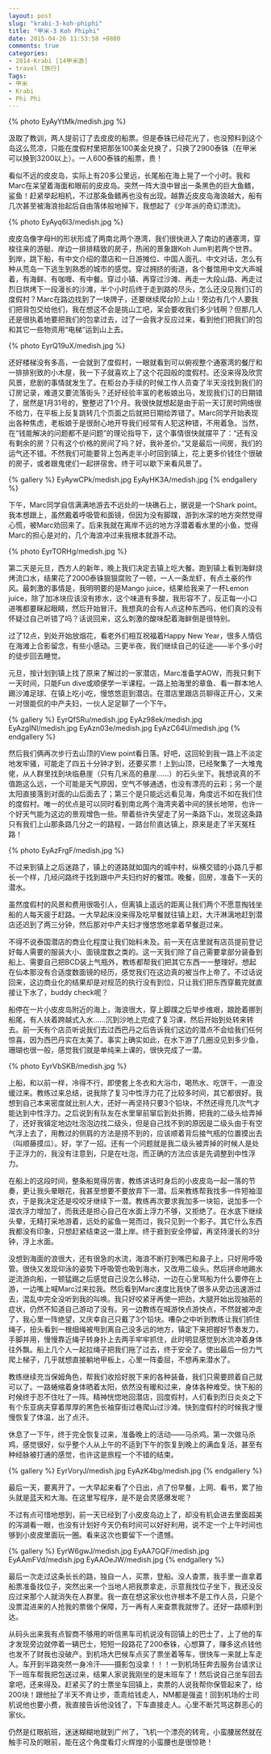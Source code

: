 ```yaml
---
layout: post
slug: "krabi-3-koh-phiphi"
title: "甲米-3 Koh Phiphi"
date: 2015-04-26 11:53:58 +0800
comments: true
categories:
- 2014-Krabi [14甲米游]
- travel [旅行]
Tags:
- 甲米
- Krabi
- Phi Phi
---
```


{% photo EyAyYtMk/medish.jpg %}

汲取了教训，两人提前订了去皮皮的船票。但是泰铢已经花光了，也没预料到这个岛这么荒凉，只能在度假村里把那张100美金兑换了，只换了2900泰铢（在甲米可以换到3200以上）。一人600泰铢的船票，贵！

看似不远的皮皮岛，实际上有20多公里远，长尾船在海上晃了一个小时。我和Marc在呆望着海面和眼前的皮皮岛。突然一阵大浪中冒出一条黑色的巨大鱼鳍，鲨鱼！赶紧举起相机，不过那条鱼鳍再也没有出现。越靠近皮皮岛海浪越大，船有几次甚至被海浪抬起后自由落体般地掉下，我想起了《少年派的奇幻漂流》。

<!-- more -->

{% photo EyAyq6l3/medish.jpg %}

皮皮岛像字母H的形状形成了两南北两个港湾，我们很快进入了南边的通塞湾，穿梭往来的游艇、岸边一排排精致的房子，热闹的景象跟Koh Jum判若两个世界。到岸，跳下船，有中文介绍的潜店和一日游摊位、中国人面孔、中文对话，怎么有种从荒岛一下逃生到熟悉的城市的感觉。穿过拥挤的街道，各个餐馆用中文大声喊着，有海鲜、有咖喱、有中餐。穿过小镇、再穿过沙滩、再走一大段山路、再走过烈日烘烤下一段漫长的沙滩，半个小时后终于走到路的尽头，怎么还没见我们订的度假村？Marc在路边找到了一块牌子，还要继续爬台阶上山！旁边有几个人要我们把背包交给他们，我在想这不会是挑山工吧，呆会要收我们多少钱啊？但那几人还是很执着地要把我们的包拿过去，过了一会我才反应过来，看到他们把我们的包和其它一些物资用“电梯”运到山上去。

{% photo EyrQ19uX/medish.jpg %}

还好楼梯没有多高，一会就到了度假村，一眼就看到可以俯视整个通塞湾的餐厅和一排排别致的小木屋，我一下子就喜欢上了这个花园般的度假村。还没来得及欣赏风景，悲剧的事情就发生了。在柜台办手续的时候工作人员查了半天没找到我们的订房记录，难道又要流落街头？还好经验丰富的老板娘出马，发现我们订的日期错了，居然是1月31号的，整整迟了1个月。我很快就想起是由于前一天订房时网络很不给力，在平板上反复跳转几个页面之后就把日期给弄错了。Marc同学开始表现出各种焦虑，老板娘于是很耐心地开导我们经常有人犯这种错，不用着急。当然，在“钱能解决的问题都不是问题”的理论指导下，这个事情很快就摆平了：“还有没有剩余的房？只有这个价格的房间了吗？好，我补差价。”又是最后一间房，我们的运气还不错。不然我们可能要背上包再走半小时回到镇上，花上更多价钱住个很破的房子，或者跟鬼佬们一起拼宿舍。终于可以歇下来看风景了。

{% gallery %}
EyAywCPk/medish.jpg
EyAyHK3A/medish.jpg
{% endgallery %}

下午，Marc同学自信满满地游去不远处的一块礁石上，据说是一个Shark point。我本想跟上，虽然戴着呼吸管和面镜，但因为没有脚蹼，游到水深的地方突然觉得心慌，被Marc劝回来了。后来我就在离岸不远的地方浮潜着看水里的小鱼，觉得Marc的担心是对的，几个海浪冲过来我根本就游不动。

{% photo EyrTORHg/medish.jpg %}

第二天是元旦，西方人的新年，晚上我们决定去镇上吃大餐。跑到镇上看到海鲜烧烤流口水，结果花了2000泰铢狠狠腐败了一顿，一人一条龙虾，有点土豪的作风。最刺激的事情是，我明明要的是Mango juice，结果给我来了一杯Lemon juice，除了加冰块应该没有掺水，这个味道有多酸，我形容不了，反正每一小口进嘴都要眯起眼睛，然后开始冒汗。我想真的会有人点这种东西吗，他们真的没有怀疑过自己听错了吗？话说回来，这么刺激的酸味配着海鲜倒是很特别。

过了12点，到处开始放烟花，看老外们相互祝福着Happy New Year，很多人情侣在海滩上合影留念，有些小感动。三更半夜，我们继续自己的征途——半个多小时的徒步回去睡觉。

元旦，按计划到镇上找了原来了解过的一家潜店，Marc准备学AOW，而我只剩下一天时间，只能Fun dive或顺便学一半课程。一路上拍海里的章鱼、看一群本地人踢沙滩足球、在镇上吃小吃，慢悠悠逛到潜店。在潜店里跟店员聊得正开心，又来一对很能侃的中产夫妇，一伙人足足聊了一个下午。

{% gallery %}
EyrQfSRu/medish.jpg
EyAz98ek/medish.jpg
EyAzgINl/medish.jpg
EyAzn03e/medish.jpg
EyAzC64U/medish.jpg
{% endgallery %}

然后我们俩再次步行去山顶的View point看日落。好吧，这回轮到我一路上不淡定地发牢骚，可能走了四五十分钟才到，还要买票！上到山顶，已经聚集了一大堆鬼佬，从人群里找到块临悬崖（只有几米高的悬崖……）的石头坐下。我想说真的不值跑这么远，一个可能是天气原因，空气不够通透，也没有漂亮的云彩；另一个是太阳直接落到对面的山后面去了；第三个是只能远远看见海，角度远不如在我们住的度假村。唯一的优点是可以同时看到南北两个海湾夹着中间的狭长地带，也许一个好天气能为这边的景观增色一些。带着些许失望走了另一条路下山，发现这条路只有我们上山那条路几分之一的路程，一路台阶直达镇上，原来是走了半天冤枉路！

{% photo EyAzFrgF/medish.jpg %}

不过来到镇上之后迷路了，镇上的道路就如国内的城中村，纵横交错的小路几乎都长一个样，几经问路终于找到跟中产夫妇约好的餐馆。晚餐，回房，准备下一天的潜水。

虽然度假村的风景和费用很吸引人，但离镇上遥远的距离让我们两个不愿意掏钱坐船的人每天疲于赶路。一大早起床没来得及吃早餐就往镇上赶，大汗淋漓地赶到潜店还迟到了两三分钟，然后那对中产夫妇才慢悠悠地拿着早餐逛过来。

不得不说泰国潜店的商业化程度让我们始料未及。前一天在店里就有店员提前登记好每人需要的服装大小、面镜度数之类的。这一天我们除了自己需要拿部分装备到船上、需要自己把BCD装上气瓶外，教练都帮我们把其它东西一一整理好。想起在仙本那没有合适度数面镜的经历，感觉我们在这边真的被当作上帝了。不过话说回来，这边商业化的结果却是对规范的执行没有到位，只让我们把东西穿戴完就直接让下水了，buddy check呢？

船停在一片小皮皮岛附近的海上，海浪很大，穿上脚蹼之后举步维艰，踉跄着挪到船尾，有人扶着跨越式入水……沉到沙地上完成了复习课，然后开始到处转来转去。前一天有个店员听说我们去过西巴丹之后告诉我们这边的潜点不会给我们任何惊喜，因为西巴丹实在太美了。事实上确实如此，在水下游了几圈没见到多少鱼，珊瑚也很一般，感觉我们就是单纯来上课的，很快完成了一潜。

{% photo EyrVbSKB/medish.jpg %}

上船，和以前一样，冷得不行，即使套上冬衣和大浴巾，喝热水、吃饼干，一直没缓过来。教练过来总结，说我除了复习中性浮力花了比较多时间，其它都很好。我想到自己本来密度就比别人大，还好一再坚持只要3个铅块，不然还得充几次气才能达到中性浮力。之后说到有队友在水里窜前窜后到处折腾，把我的二级头给弄掉了，还好我镇定地边吐泡泡边找二级头，但是自己找不到的原因是二级头由于有空气浮上去了，用教过的侧肩的方法是捞不到的，应该顺着背后接气瓶的位置摸出去（叫顺藤摸瓜）。好，学了一招。还有一个问题就是我二级头被弄掉的时候人是处于正浮力的，我没有注意到，只是在吐泡，而正确的方法应该是先调整到中性浮力。

在船上的这段时间，整条船晃得厉害，教练讲话时身后的小皮皮岛一起一落的节奏，更让我头晕眼花，我甚至想要不要放弃下一潜。后来教练帮我找多一件短袖湿衣，于是我决定还是咬咬牙继续下一潜。教练再次要求我加多一块铅，说加多一个湿衣浮力增加了，而我还是担心自己在水面上浮力不够，又拒绝了。在水底下继续头晕，无精打采地游着，远处的鲨鱼一晃而过，我只见到一个影子。其它什么东西我都没有印象，只想赶紧结束这一潜上岸。终于捱到安全停留，再坚持漫长的3分钟，浮上水面。

没想到海面的浪很大，还有很急的水流，海浪不断打到嘴巴和鼻子上，只好用呼吸管。很快又发现仰泳的姿势下呼吸管也吸到海水，又改用二级头。然后拼命地踢水逆流游向船，一顿猛踢之后感觉自己没怎么移动，一边在心里骂船为什么要停在上游，一边嘴上喊Marc过来拉我。然后看到Marc速度比我快了很多从旁边迅速游过去，混乱中完全没听到我的叫唤。我只好咬紧牙再使一把劲，大腿开始出现抽筋的症状，仍然不知道自己游动了没有。另一边教练在喊游快点游快点，不然就被冲走了，我心里一阵绝望，又庆幸自己只戴了3个铅块。嘈杂之中听到教练让我们抓住绳子，扭头看到一根细绳被甩到离自己没多远的地方，镇定下来把握好节奏发力，手脚并用，慢慢靠近绳子转身扑上去两手牢牢抓住，此时明显感觉到水流冲着身体往外飘。船上几个人一起拉绳子把我们拖了过去，终于安全了。使出最后一份力气爬上梯子，几乎就想直接躺地甲板上，心里一阵委屈，不想再来潜水了。

教练继续充当保姆角色，帮我们收拾好脱下来的各种装备，我们只需要顾着自己就可以了。一路蜷缩着身体晒着太阳，依然没有暖和过来，身体各种难受。快下船的时候终于忍不住吐了一阵。精神恍惚地回潜店，回度假村，人们看到烈日炎炎之下有个东亚病夫穿着厚厚的黑色长袖穿街过巷爬山过沙滩。快到度假村的时候我才慢慢恢复了体温，出了点汗。

休息了一下午，终于完全恢复过来，准备晚上的活动——马杀鸡。第一次做马杀鸡，感觉很好，似乎整个人从上午的不适到下午的恢复到晚上的满血复活，甚至有种经脉被打通的感觉，也许这是旅程一个不错的结束。

{% gallery %}
EyrVoryJ/medish.jpg
EyAzK4bg/medish.jpg
{% endgallery %}

最后一天，要离开了。一大早起来看了个日出，点了份早餐，上网、看书，累了抬头就是蓝天和大海。在这里写程序，是不是会灵感爆发呢？

不过有点可惜地想到，前一天已经到了小皮皮岛边上了，却没有机会进去里面超美的泻湖看一眼，也没有计划好今天仍有时间可以好好利用，说不定一个上午时间也够到小皮皮里面玩一圈。看来这次也要留下一个遗憾。

{% gallery %}
EyrW6gwJ/medish.jpg
EyAA7GQF/medish.jpg
EyAAmFVd/medish.jpg
EyAAOeJW/medish.jpg
{% endgallery %}

最后一次走过这条长长的路，独自一人，买票，登船。没人查票，我手里一直拿着船票准备找位子，突然出来一个当地人把我票拿走，示意我找位子坐下，我还没反应过来那个人就消失在人群里。我一直在想这家伙也许根本不是工作人员，只是个没票混进来的人抢我的票做个保障，万一再有人来查票我就惨了。还好一路顺利到达。

从码头出来我有点智商不够用的听信黑车司机说没有回镇上的巴士了，上了他的车才发现旁边就停着一辆巴士，短短一段路花了200泰铢，心想算了，赚多这点钱他也发不了财我也没破产。到机场大巴候车点买了票坐着等车，很快车一来就上车走人。车开到半路突然一身冷汗——摄影包没拿！！！一到机场狂奔去服务台请求让下一班车帮我把包送过来，结果人家说我刚坐的是末班车了！然后说自己坐车回去拿吧，还来得及。赶紧买了的士票坐车回镇上，卖票的人说我帮你保管起来了，给200块！跟他扯了半天不肯让步，乖乖给钱走人，NM都是强盗！回到机场的士司机说他也要小费，我直接告诉他没钱了，下车直接走人。心里不断咒骂这群恶心的家伙。

仍然是红眼航班，迷迷糊糊地就到广州了，飞机一个漂亮的转弯，小蛮腰居然就在触手可及的眼前，能在这个角度看灯火辉煌的小蛮腰也是很惊艳！
